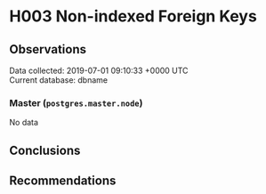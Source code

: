 # H003 Non-indexed Foreign Keys #

## Observations ##
Data collected: 2019-07-01 09:10:33 +0000 UTC  
Current database: dbname  

### Master (`postgres.master.node`) ###


No data


## Conclusions ##


## Recommendations ##

